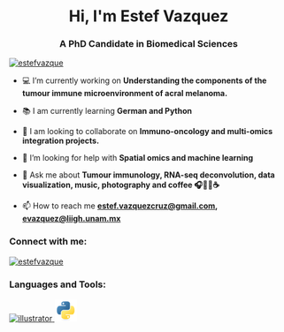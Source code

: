 <h1 align="center">Hi, I'm Estef Vazquez</h1>
<h3 align="center">A PhD Candidate in Biomedical Sciences</h3>

<p align="left"> <a href="https://twitter.com/estefvazque" target="blank"><img src="https://img.shields.io/twitter/follow/estefvazque?logo=twitter&style=for-the-badge" alt="estefvazque" /></a> </p>

- 💻 I’m currently working on **Understanding the components of the tumour immune microenvironment of acral melanoma.**

- 📚 I am currently learning **German and Python**

- 🔬 I am looking to collaborate on **Immuno-oncology and multi-omics integration projects.**

- 📎 I’m looking for help with **Spatial omics and machine learning**

- 💬 Ask me about **Tumour immunology, RNA-seq deconvolution, data visualization, music, photography and coffee 🎧🎸🎶☕**

- 📫 How to reach me **estef.vazquezcruz@gmail.com, evazquez@liigh.unam.mx**

<h3 align="left">Connect with me:</h3>
<p align="left">
<a href="https://twitter.com/estefvazque" target="blank"><img align="center" src="https://raw.githubusercontent.com/rahuldkjain/github-profile-readme-generator/master/src/images/icons/Social/twitter.svg" alt="estefvazque" height="30" width="40" /></a>
</p>

<h3 align="left">Languages and Tools:</h3>
<p align="left"> <a href="https://www.adobe.com/in/products/illustrator.html" target="_blank" rel="noreferrer"> <img src="https://www.vectorlogo.zone/logos/adobe_illustrator/adobe_illustrator-icon.svg" alt="illustrator" width="40" height="40"/> </a> <a href="https://www.python.org" target="_blank" rel="noreferrer"> <img src="https://raw.githubusercontent.com/devicons/devicon/master/icons/python/python-original.svg" alt="python" width="40" height="40"/> </a> </p>
